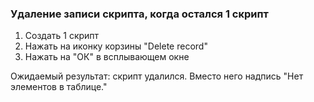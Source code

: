 ### Удаление записи скрипта, когда остался 1 скрипт
1. Создать 1 скрипт
1. Нажать на иконку корзины "Delete record"
1. Нажать на "ОК" в всплывающем окне

Ожидаемый результат: скрипт удалился. Вместо него надпись "Нет элементов в таблице."
